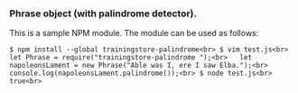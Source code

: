 ### Phrase object (with palindrome detector).
This is a sample NPM module.
The module can be used as follows:

`
$ npm install --global trainingstore-palindrome<br>
$ vim test.js<br>
let Phrase = require("trainingstore-palindrome ");<br>  
let napoleonsLament = new Phrase("Able was I, ere I saw Elba.");<br>
console.log(napoleonsLament.palindrome());<br>
$ node test.js<br>
true<br>
`
